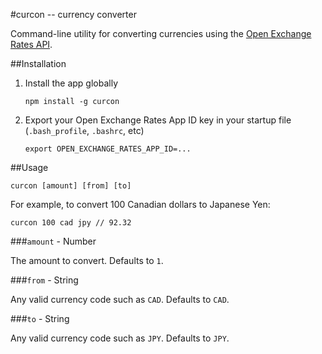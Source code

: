 #curcon -- currency converter

Command-line utility for converting currencies using the [Open Exchange Rates API](https://openexchangerates.org/).

##Installation

1. Install the app globally

    ```
    npm install -g curcon
    ```

2. Export your Open Exchange Rates App ID key in your startup file (`.bash_profile`, `.bashrc`, etc)


    ```
    export OPEN_EXCHANGE_RATES_APP_ID=...
    ```

##Usage

`curcon [amount] [from] [to]`

For example, to convert 100 Canadian dollars to Japanese Yen:

```
curcon 100 cad jpy // 92.32
```

###`amount` - Number

The amount to convert. Defaults to `1`.

###`from` - String

Any valid currency code such as `CAD`. Defaults to `CAD`.

###`to` - String

Any valid currency code such as `JPY`. Defaults to `JPY`.
